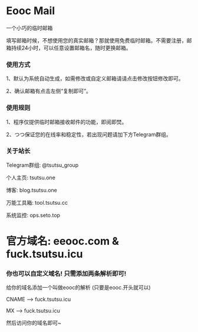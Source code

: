Eooc Mail
==============
一个小巧的临时邮箱

填写邮箱时候，不想使用您的真实邮箱？那就使用免费临时邮箱。不需要注册，邮箱持续24小时，可以任意设置邮箱名，随时更换邮箱。

### 使用方式
1、默认为系统自动生成，如需修改或自定义邮箱请请点击修改按钮修改即可。

2、确认邮箱有点击左侧“复制即可”。

### 使用规则
1、程序仅提供临时邮箱接收邮件的功能，即阅即焚。

2、つつ保证您的在线率和稳定性，若出现问题请加下方Telegram群组。

### 关于站长
Telegram群组: @tsutsu_group

个人主页: tsutsu.one

博客: blog.tsutsu.one

万能工具箱: tool.tsutsu.cc

系统监控: ops.seto.top

# 官方域名: eeooc.com & fuck.tsutsu.icu
### 你也可以自定义域名! 只需添加两条解析即可!

给你的域名添加一个叫做eooc的解析 (只要是eooc.开头就可以)

CNAME --> fuck.tsutsu.icu

MX --> fuck.tsutsu.icu

然后访问你的域名即可~
